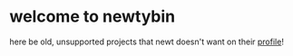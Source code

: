 # welcome to newtybin

here be old, unsupported projects that newt doesn't want on their [profile](https://github.com/isitreallyalive)!
